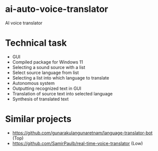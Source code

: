 # ai-auto-voice-translator
AI voice translator

# Technical task
* GUI
* Compiled package for Windows 11
* Selecting a sound source with a list
* Select source language from list
* Selecting a list into which language to translate
* Autonomous system
* Outputting recognized text in GUI
* Translation of source text into selected language
* Synthesis of translated text


# Similar projects
* https://github.com/gunarakulangunaretnam/language-translator-bot (Top)
* https://github.com/SamirPaulb/real-time-voice-translator (Low)
